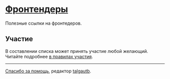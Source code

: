 # [Фронтендеры](Names.md)

Полезные ссылки на фронтедеров.

## Участие

В составлении списка может принять участие любой желающий. Читайте подробнее [в правилах участия](Contributing.md).

---

[Спасибо за помощь](https://github.com/talgautb/frontender/graphs/contributors), редактор [talgautb](http://www.gtalk.kz).

